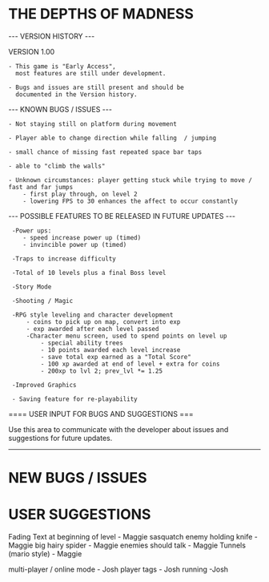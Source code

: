  THE DEPTHS OF MADNESS
=======================


--- VERSION HISTORY ---


 VERSION 1.00 

    - This game is "Early Access",
      most features are still under development.

    - Bugs and issues are still present and should be
      documented in the Version history.

--- KNOWN BUGS / ISSUES ---

    - Not staying still on platform during movement

    - Player able to change direction while falling  / jumping

    - small chance of missing fast repeated space bar taps

    - able to "climb the walls"

    - Unknown circumstances: player getting stuck while trying to move / fast and far jumps
        - first play through, on level 2
        - lowering FPS to 30 enhances the affect to occur constantly

--- POSSIBLE FEATURES TO BE RELEASED IN FUTURE UPDATES ---

     -Power ups:
        - speed increase power up (timed)
        - invincible power up (timed)

     -Traps to increase difficulty

     -Total of 10 levels plus a final Boss level

     -Story Mode

     -Shooting / Magic

     -RPG style leveling and character development
         - coins to pick up on map, convert into exp
         - exp awarded after each level passed
         -Character menu screen, used to spend points on level up
             - special ability trees
             - 10 points awarded each level increase
             - save total exp earned as a "Total Score"
             - 100 xp awarded at end of level + extra for coins
             - 200xp to lvl 2; prev_lvl *= 1.25

     -Improved Graphics

     - Saving feature for re-playability

==== USER INPUT FOR BUGS AND SUGGESTIONS ===

Use this area to communicate with the developer about issues and suggestions
for future updates.

----------------------------------------------------------------------------

 NEW BUGS / ISSUES
==================


USER SUGGESTIONS
================

Fading Text at beginning of level - Maggie
sasquatch enemy holding knife - Maggie
big hairy spider - Maggie
enemies should talk - Maggie
Tunnels (mario style) - Maggie

multi-player / online mode - Josh
player tags - Josh
running -Josh
